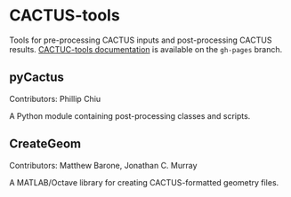 CACTUS-tools
============
Tools for pre-processing CACTUS inputs and post-processing CACTUS results.
[CACTUC-tools documentation](http://snl-waterpower.github.io/CACTUS-tools/) is available on the `gh-pages` branch. 

## pyCactus
Contributors: Phillip Chiu

A Python module containing post-processing classes and scripts.

## CreateGeom
Contributors: Matthew Barone, Jonathan C. Murray

A MATLAB/Octave library for creating CACTUS-formatted geometry files.
